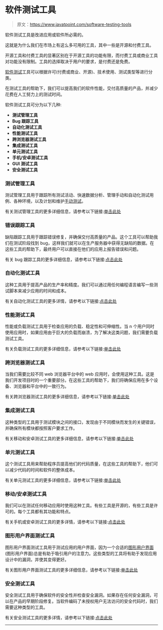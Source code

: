 # 软件测试工具

> 原文：<https://www.javatpoint.com/software-testing-tools>

软件测试工具是改进应用或软件所必需的。

这就是为什么我们在市场上有这么多可用的工具，其中一些是开源和付费工具。

开源工具和付费工具的显著区别在于开源工具的功能有限，而付费工具或商业工具对功能没有限制。工具的选择取决于用户的要求，是付费还是免费。

[软件测试](https://www.javatpoint.com/software-testing-tutorial)工具可以根据许可(付费或商业、开源)、技术使用、测试类型等进行分类。

在测试工具的帮助下，我们可以提高我们的软件性能，交付高质量的产品，并减少花费在人工努力上的测试时间。

软件测试工具可分为以下几种:

*   **测试管理工具**
*   **Bug 跟踪工具**
*   **自动化测试工具**
*   **性能测试工具**
*   **跨浏览器测试工具**
*   **集成测试工具**
*   **单元测试工具**
*   **手机/安卓测试工具**
*   **GUI 测试工具**
*   **安全测试工具**

### 测试管理工具

测试管理工具用于跟踪所有测试活动、快速数据分析、管理手动和自动化测试用例、各种环境，以及计划和维护[手动测试](https://www.javatpoint.com/manual-testing)。

有关测试管理工具的更多详细信息，请参考以下链接:[单击此处](test-management-tool)

### 错误跟踪工具

缺陷跟踪工具用于跟踪错误修复，并确保交付高质量的产品。这个工具可以帮助我们在测试阶段找到 bug，这样我们就可以在生产服务器中获得无缺陷的数据。在这些工具的帮助下，最终用户可以直接在他们的应用上报告错误和问题。

有关 bug 跟踪工具的更多详细信息，请参考以下链接:[点击此处](defect-or-bug-tracking-tool)

### 自动化测试工具

这种工具用于提高产品的生产率和精度。我们可以通过用任何编程语言编写一些测试脚本来减少应用的时间和成本。

有关自动化测试工具的更多详情，请参考以下链接:[点击此处](automation-testing-tool)

### 性能测试工具

性能或负载测试工具用于检查应用的负载、稳定性和可伸缩性。当 n 个用户同时使用应用时，如果应用由于巨大的负载而崩溃，为了解决这类问题，我们需要负载测试工具。

有关负载测试工具的更多详细信息，请参考以下链接:[单击此处](performance-testing-tools)

### 跨浏览器测试工具

当我们需要比较不同 web 浏览器平台中的 web 应用时，会使用这种工具。这是我们开发项目时的一个重要部分。在这些工具的帮助下，我们将确保应用在多个设备、浏览器和平台中的一致行为。

有关跨浏览器测试工具的更多详细信息，请参考以下链接:[单击此处](cross-browser-testing-tools)

### 集成测试工具

这种类型的工具用于测试模块之间的接口，发现由于不同模块而发生的关键错误，并确保所有模块都按照客户要求工作。

有关移动和安卓测试工具的更多详细信息，请参考以下链接:[单击此处](integration-testing-tools)

### 单元测试工具

这个测试工具用来帮助程序员提高他们的代码质量，在这些工具的帮助下，他们可以减少代码的时间和软件的整体成本。

有关单元测试工具的更多详细信息，请参考以下链接:[单击此处](unit-testing-tools)

### 移动/安卓测试工具

我们可以在测试任何移动应用时使用这种工具。有些工具是开源的，有些工具是许可的。每个工具都有其功能和特点。

有关手机或安卓测试工具的更多详情，请参考以下链接:[点击此处](mobile-testing-tools)

### 图形用户界面测试工具

图形用户界面测试工具用于测试应用的用户界面，因为一个合适的[图形用户界面](https://www.javatpoint.com/gui-full-form)(图形用户界面)总是有助于吸引用户的注意力。这些类型的工具将有助于发现应用设计中的漏洞，并使其变得更好。

有关图形用户界面测试工具的更多详细信息，请参考以下链接:[单击此处](gui-testing-tools)

### 安全测试工具

安全测试工具用于确保软件的安全性并检查安全漏洞。如果存在任何安全漏洞，可以在产品的早期阶段修复。当软件编码了未授权用户无法访问的安全代码时，我们需要这种类型的工具。

有关安全测试工具的更多详情，请参考以下链接:[点击此处](security-testing-tools)

* * *